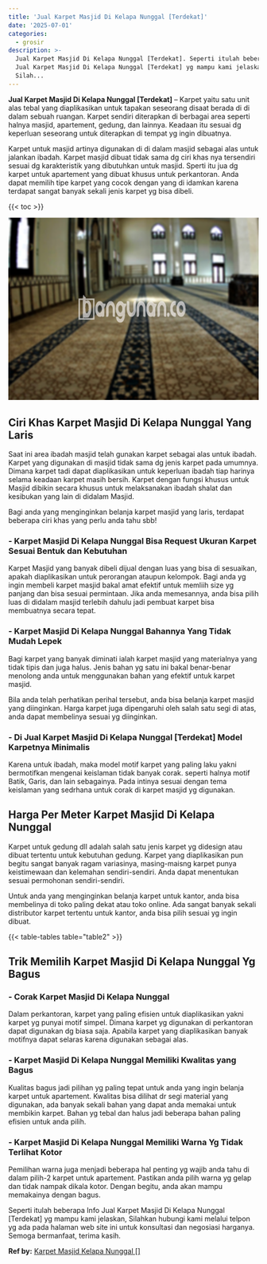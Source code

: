 ```yaml
---
title: 'Jual Karpet Masjid Di Kelapa Nunggal [Terdekat]'
date: '2025-07-01'
categories:
  - grosir
description: >-
  Jual Karpet Masjid Di Kelapa Nunggal [Terdekat]. Seperti itulah beberapa Info
  Jual Karpet Masjid Di Kelapa Nunggal [Terdekat] yg mampu kami jelaskan,
  Silah...
---
```


**Jual Karpet Masjid Di Kelapa Nunggal \[Terdekat\]** – Karpet yaitu satu unit alas tebal yang diaplikasikan untuk tapakan seseorang disaat berada di di dalam sebuah ruangan. Karpet sendiri diterapkan di berbagai area seperti halnya masjid, apartement, gedung, dan lainnya. Keadaan itu sesuai dg keperluan seseorang untuk diterapkan di tempat yg ingin dibuatnya.

Karpet untuk masjid artinya digunakan di di dalam masjid sebagai alas untuk jalankan ibadah. Karpet masjid dibuat tidak sama dg ciri khas nya tersendiri sesuai dg karakteristik yang dibutuhkan untuk masjid. Sperti itu jua dg karpet untuk apartement yang dibuat khusus untuk perkantoran. Anda dapat memilih tipe karpet yang cocok dengan yang di idamkan karena terdapat sangat banyak sekali jenis karpet yg bisa dibeli.

{{< toc >}}

![Jual Karpet Masjid Di Kelapa Nunggal [Terdekat]](/images/grosir-karpet-murah-72.png)

## Ciri Khas Karpet Masjid Di Kelapa Nunggal Yang Laris

Saat ini area ibadah masjid telah gunakan karpet sebagai alas untuk ibadah. Karpet yang digunakan di masjid tidak sama dg jenis karpet pada umumnya. Dimana karpet tadi dapat diaplikasikan untuk keperluan ibadah tiap harinya selama keadaan karpet masih bersih. Karpet dengan fungsi khusus untuk Masjid dibikin secara khusus untuk melaksanakan ibadah shalat dan kesibukan yang lain di didalam Masjid.

Bagi anda yang menginginkan belanja karpet masjid yang laris, terdapat beberapa ciri khas yang perlu anda tahu sbb!

### \- Karpet Masjid Di Kelapa Nunggal Bisa Request Ukuran Karpet Sesuai Bentuk dan Kebutuhan

Karpet Masjid yang banyak dibeli dijual dengan luas yang bisa di sesuaikan, apakah diaplikasikan untuk perorangan ataupun kelompok. Bagi anda yg ingin membeli karpet masjid bakal amat efektif untuk memliih size yg panjang dan bisa sesuai permintaan. Jika anda memesannya, anda bisa pilih luas di didalam masjid terlebih dahulu jadi pembuat karpet bisa membuatnya secara tepat.

### \- Karpet Masjid Di Kelapa Nunggal Bahannya Yang Tidak Mudah Lepek

Bagi karpet yang banyak diminati ialah karpet masjid yang materialnya yang tidak tipis dan juga halus. Jenis bahan yg satu ini bakal benar-benar menolong anda untuk menggunakan bahan yang efektif untuk karpet masjid.

Bila anda telah perhatikan perihal tersebut, anda bisa belanja karpet masjid yang diinginkan. Harga karpet juga dipengaruhi oleh salah satu segi di atas, anda dapat membelinya sesuai yg diinginkan.

### \- Di Jual Karpet Masjid Di Kelapa Nunggal \[Terdekat\] Model Karpetnya Minimalis

Karena untuk ibadah, maka model motif karpet yang paling laku yakni bermotifkan mengenai keislaman tidak banyak corak. seperti halnya motif Batik, Garis, dan lain sebagainya. Pada intinya sesuai dengan tema keislaman yang sedrhana untuk corak di karpet masjid yg digunakan.

## Harga Per Meter Karpet Masjid Di Kelapa Nunggal

Karpet untuk gedung dll adalah salah satu jenis karpet yg didesign atau dibuat tertentu untuk kebutuhan gedung. Karpet yang diaplikasikan pun begitu sangat banyak ragam variasinya, masing-maisng karpet punya keistimewaan dan kelemahan sendiri-sendiri. Anda dapat menentukan sesuai permohonan sendiri-sendiri.

Untuk anda yang menginginkan belanja karpet untuk kantor, anda bisa membelinya di toko paling dekat atau toko online. Ada sangat banyak sekali distributor karpet tertentu untuk kantor, anda bisa pilih sesuai yg ingin dibuat.

{{< table-tables table="table2" >}}

## Trik Memilih Karpet Masjid Di Kelapa Nunggal Yg Bagus

### \- Corak Karpet Masjid Di Kelapa Nunggal

Dalam perkantoran, karpet yang paling efisien untuk diaplikasikan yakni karpet yg punyai motif simpel. Dimana karpet yg digunakan di perkantoran dapat digunakan dg biasa saja. Apabila karpet yang diaplikasikan banyak motifnya dapat selaras karena digunakan sebagai alas.

### \- Karpet Masjid Di Kelapa Nunggal Memiliki Kwalitas yang Bagus

Kualitas bagus jadi pilihan yg paling tepat untuk anda yang ingin belanja karpet untuk apartement. Kwalitas bisa dilihat dr segi material yang digunakan, ada banyak sekali bahan yang dapat anda memakai untuk membikin karpet. Bahan yg tebal dan halus jadi beberapa bahan paling efisien untuk anda pilih.

### \- Karpet Masjid Di Kelapa Nunggal Memiliki Warna Yg Tidak Terlihat Kotor

Pemilihan warna juga menjadi beberapa hal penting yg wajib anda tahu di dalam pilih-2 karpet untuk apartement. Pastikan anda pilih warna yg gelap dan tidak nampak dikala kotor. Dengan begitu, anda akan mampu memakainya dengan bagus.

Seperti itulah beberapa Info Jual Karpet Masjid Di Kelapa Nunggal \[Terdekat\] yg mampu kami jelaskan, Silahkan hubungi kami melalui telpon yg ada pada halaman web site ini untuk konsultasi dan negosiasi harganya. Semoga bermanfaat, terima kasih.

**Ref by:**  [Karpet Masjid Kelapa Nunggal []](https://id.wikipedia.org/wiki/Karpet)
